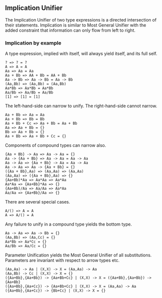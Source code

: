 ## Implication Unifier

The Implication Unifier of two type expressions is a directed intersection of their statements.
Implication is similar to Most General Unifier with the added constraint that information can only flow from left to right.

### Implication by example

A type expression, implied with itself, will always yield itself, and its full self.

```lsts
? => ? = ?
A => A = A
Aa => Aa = Aa
Aa + Bb => AA + Bb = AA + Bb
Aa -> Bb => Aa -> Bb = Aa -> Bb
(Aa,Bb) => (Aa,Bb) = (Aa,Bb)
Aa*Bb => Aa*Bb = Aa*Bb
Aa/Bb => Aa/Bb = Aa/Bb
[1] => [1] = [1]
```

The left-hand-side can narrow to unify. The right-hand-side cannot narrow.

```lsts
Aa + Bb => Aa = Aa
Aa + Bb => Bb = Bb
Aa + Bb + Cc => Aa + Bb = Aa + Bb
Aa => Aa + Bb = {}
Bb => Aa + Bb = {}
Aa + Bb => Aa + Bb + Cc = {}
```

Components of compound types can narrow also.

```lsts
{Aa + Bb} -> Aa => Aa -> Aa = {}
Aa -> {Aa + Bb} => Aa -> Aa = Aa -> Aa
Aa -> Aa => {Aa + Bb} -> Aa = Aa -> Aa
Aa -> Aa => Aa -> {Aa + Bb} = {}
({Aa + Bb},Aa) => (Aa,Aa) => (Aa,Aa)
(Aa,Aa) => ({Aa + Bb},Aa) => {}
{Aa+Bb)*Aa => Aa*Aa => Aa*Aa
Aa*Aa => {Aa+Bb}*Aa => {}
{Aa+Bb)/Aa => Aa/Aa => Aa*Aa
Aa/Aa => {Aa+Bb}/Aa => {}
```

There are several special cases.

```lsts
A/() => A = A
A => A/() = A
```

Any failure to unify in a compound type yields the bottom type.

```lsts
Aa -> Aa => Aa -> Bb = {}
(Aa,Bb) => (Aa,Cc) = {}
Aa*Bb => Aa*Cc = {}
Aa/Bb => Aa/Cc = {}
```

Parameter Unification yields the Most General Unifier of all substitutions.
Parameters are invariant with respect to arrow types etc.

```lsts
(Aa,Aa) -> Aa | (X,X) -> X = (Aa,Aa) -> Aa
(Aa,Bb) -> Cc | (X,X) -> X = {}
({Aa+Bb},{Aa+Bb}) -> {Aa+Bb+Cc} | (X,X) -> X = ({Aa+Bb},{Aa+Bb}) -> {Aa+Bb}
({Aa+Bb},{Aa+Cc}) -> {Aa+Bb+Cc} | (X,X) -> X = (Aa,Aa) -> Aa
({Aa+Bb},{Aa+Cc}) -> {Bb+Cc} | (X,X) -> X = {}
```

